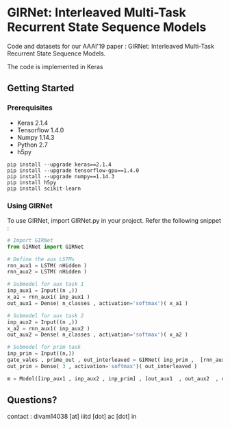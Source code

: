 # GIRNet: Interleaved Multi-Task Recurrent State Sequence Models
Code and datasets for our AAAI'19 paper : GIRNet: Interleaved Multi-Task Recurrent State Sequence Models.

The code is implemented in Keras

## Getting Started

### Prerequisites

* Keras 2.1.4
* Tensorflow 1.4.0
* Numpy 1.14.3
* Python 2.7
* h5py



```shell
pip install --upgrade keras==2.1.4
pip install --upgrade tensorflow-gpu==1.4.0
pip install --upgrade numpy==1.14.3
pip install h5py
pip install scikit-learn
```



### Using GIRNet

To use GIRNet, import GIRNet.py in your project. Refer the following snippet :

```python
# Import GIRNet
from GIRNet import GIRNet

# Define the aux LSTMs
rnn_aux1 = LSTM( nHidden )
rnn_aux2 = LSTM( nHidden )

# Submodel for aux task 1
inp_aux1 = Input((n ,))
x_a1 = rnn_aux1( inp_aux1 )
out_aux1 = Dense( n_classes , activation='softmax')( x_a1 )

# Submodel for aux task 2
inp_aux2 = Input((n ,))
x_a2 = rnn_aux1( inp_aux2 )
out_aux2 = Dense( n_classes , activation='softmax')( x_a2 )

# Submodel for prim task
inp_prim = Input((n,))
gate_vales , prime_out , out_interleaved = GIRNet( inp_prim ,  [rnn_aux1 , rnn_aux2 ] , return_sequences=False )
out_prim = Dense( 3 , activation='softmax')( out_interleaved )

m = Model([inp_aux1 , inp_aux2 , inp_prim] , [out_aux1  , out_aux2  , out_prim ] )
```



## Questions?

contact : divam14038 [at] iiitd [dot] ac [dot] in